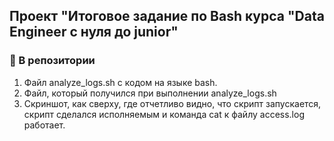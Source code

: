 ## Проект "Итоговое задание по Bash курса "Data Engineer с нуля до junior"

### :memo: В репозитории
1. Файл analyze_logs.sh с кодом на языке bash.
2. Файл, который получился при выполнении analyze_logs.sh
3. Cкриншот, как сверху, где отчетливо видно, что скрипт запускается, скрипт сделался исполняемым и команда cat к файлу access.log работает.


